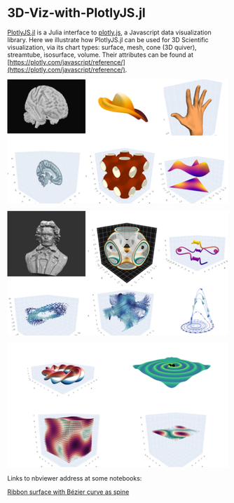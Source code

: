 # 3D-Viz-with-PlotlyJS.jl

[PlotlyJS.jl](https://github.com/JuliaPlots/PlotlyJS.jl) is a Julia interface
to [plotly.js](https://github.com/plotly/plotly.js/), a Javascript data visualization library.
Here we illustrate how PlotlyJS.jl can be used for 3D Scientific visualization,
via its chart types: surface, mesh, cone (3D quiver), streamtube, isosurface, volume.
Their attributes can be found at  [https://plotly.com/javascript/reference/](https://plotly.com/javascript/reference/).

![panel1](https://raw.githubusercontent.com/empet/3D-Viz-with-PlotlyJS.jl/main/images/thumbnails1.png)




![panel2](https://raw.githubusercontent.com/empet/3D-Viz-with-PlotlyJS.jl/main/images/thumbnails2.png)



![panel3](https://raw.githubusercontent.com/empet/3D-Viz-with-PlotlyJS.jl/main/images/thumbnails3.png)

Links to nbviewer address at some notebooks:

[Ribbon surface with B&eacute;zier curve as spine](https://nbviewer.jupyter.org/github/empet/3D-Viz-with-PlotlyJS.jl/blob/main/17-Ribbon-with%20Bezier-curve-as-spine.ipynb)







